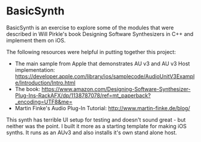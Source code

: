 # BasicSynth

BasicSynth is an exercise to explore some of the modules that were described in Will Pirkle's book Designing Software Synthesizers in C++ and implement them on iOS.
 
The following resources were helpful in putting together this project:
 - The main sample from Apple that demonstrates AU v3 and AU v3 Host implementation:  https://developer.apple.com/library/ios/samplecode/AudioUnitV3Example/Introduction/Intro.html
 - The book:  https://www.amazon.com/Designing-Software-Synthesizer-Plug-Ins-RackAFX/dp/1138787078/ref=mt_paperback?_encoding=UTF8&me=
 - Martin Finke's Audio Plug-In Tutorial:  http://www.martin-finke.de/blog/
 
This synth has terrible UI setup for testing and doesn't sound great - but neither was the point.  I built it more as a starting template for making iOS synths.  It runs as an AUv3 and also installs it's own stand alone host.
